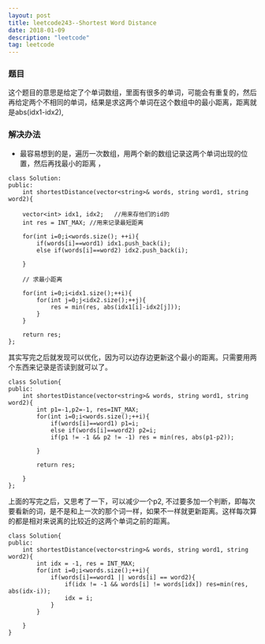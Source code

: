 ```yaml
---
layout: post
title: leetcode243--Shortest Word Distance
date: 2018-01-09
description: "leetcode"
tag: leetcode
---   
```


### 题目

这个题目的意思是给定了个单词数组，里面有很多的单词，可能会有重复的，然后再给定两个不相同的单词，结果是求这两个单词在这个数组中的最小距离，距离就是abs(idx1-idx2),


### 解决办法

* 最容易想到的是，遍历一次数组，用两个新的数组记录这两个单词出现的位置，然后再找最小的距离 ，

```
class Solution:
public:
    int shortestDistance(vector<string>& words, string word1, string word2){

    vector<int> idx1, idx2;   //用来存他们的id的
    int res = INT_MAX; //用来记录最短距离

    for(int i=0;i<words.size(); ++i){
        if(words[i]==word1) idx1.push_back(i);
        else if(words[i]==word2) idx2.push_back(i);

    }

    // 求最小距离

    for(int i=0;i<idx1.size();++i){
        for(int j=0;j<idx2.size();++j){
            res = min(res, abs(idx1[i]-idx2[j]));
        }
    }

    return res;
};

```


其实写完之后就发现可以优化，因为可以边存边更新这个最小的距离。只需要用两个东西来记录是否读到就可以了。

```
class Solution{
public:
    int shortestDistance(vector<string>& words, string word1, string word2){
        int p1=-1,p2=-1, res=INT_MAX;
        for(int i=0;i<words.size();++i){
            if(words[i]==word1) p1=i;
            else if(words[i]==word2) p2=i;
            if(p1 != -1 && p2 != -1) res = min(res, abs(p1-p2));

        }

        return res;

    }
};

```

上面的写完之后，又思考了一下，可以减少一个p2, 不过要多加一个判断，即每次要看新的词，是不是和上一次的那个词一样，如果不一样就更新距离。这样每次算的都是相对来说离的比较近的这两个单词之前的距离。

```
class Solution{
public:
    int shortestDistance(vector<string>& words, string word1, string word2){
        int idx = -1, res = INT_MAX;
        for(int i=0;i<words.size();++i){
            if(words[i]==word1 || words[i] == word2){
                if(idx != -1 && words[i] != words[idx]) res=min(res, abs(idx-i));
                idx = i;
            }
        }

    }
}

```


